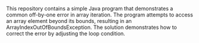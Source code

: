 This repository contains a simple Java program that demonstrates a common off-by-one error in array iteration. The program attempts to access an array element beyond its bounds, resulting in an ArrayIndexOutOfBoundsException.  The solution demonstrates how to correct the error by adjusting the loop condition.